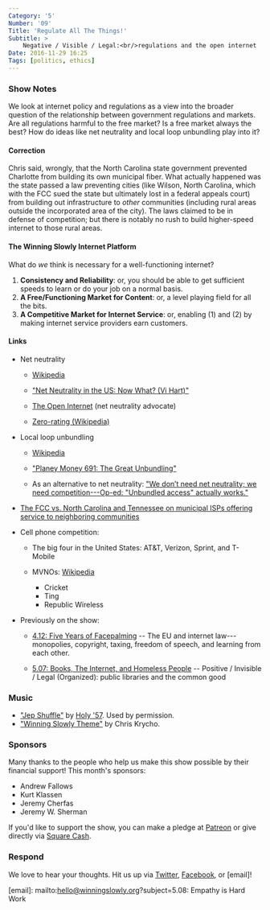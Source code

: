 ```yaml
---
Category: '5'
Number: '09'
Title: 'Regulate All The Things!'
Subtitle: >
    Negative / Visible / Legal:<br/>regulations and the open internet
Date: 2016-11-29 16:25
Tags: [politics, ethics]
---
```


### Show Notes

We look at internet policy and regulations as a view into the broader question of the relationship between government regulations and markets. Are all regulations harmful to the free market? Is a free market always the best? How do ideas like net neutrality and local loop unbundling play into it?

#### Correction

Chris said, wrongly, that the North Carolina state government prevented Charlotte from building its own municipal fiber. What actually happened was the state passed a law preventing cities (like Wilson, North Carolina, which with the FCC sued the state but ultimately lost in a federal appeals court) from building out infrastructure to *other* communities (including rural areas outside the incorporated area of the city). The laws claimed to be in defense of competition; but there is notably no rush to build higher-speed internet to those rural areas.

#### The Winning Slowly Internet Platform

What do *we* think is necessary for a well-functioning internet?

1. **Consistency and Reliability**: or, you should be able to get sufficient speeds to learn or do your job on a normal basis.
2. **A Free/Functioning Market for Content**: or, a level playing field for all the bits.
3. **A Competitive Market for Internet Service**: or, enabling (1) and (2) by making internet service providers earn customers.

#### Links

- Net neutrality

    * [Wikipedia](https://en.wikipedia.org/wiki/Net_neutrality)
    
    * ["Net Neutrality in the US: Now What? (Vi Hart)"](http://vihart.com/net-neutrality-in-the-us-now-what/)

    * [The Open Internet](http://www.theopeninter.net) (net neutrality advocate)

    * [Zero-rating (Wikipedia)](https://en.wikipedia.org/wiki/Zero-rating)

- Local loop unbundling

    * [Wikipedia](https://en.wikipedia.org/wiki/Local-loop_unbundling)

    * ["Planey Money 691: The Great Unbundling"](http://www.npr.org/sections/money/2016/03/23/471633490/episode-691-the-great-unbundling)

    * As an alternative to net neutrality: ["We don’t need net neutrality; we need competition---Op-ed: "Unbundled access" actually works."](http://arstechnica.com/tech-policy/2014/06/we-dont-need-net-neutrality-we-need-competition/)

- [The FCC vs. North Carolina and Tennessee on municipal ISPs offering service to neighboring communities](http://arstechnica.com/information-technology/2016/09/muni-isp-forced-to-shut-off-fiber-to-the-home-internet-after-court-ruling/)

- Cell phone competition:

    * The big four in the United States: AT&T, Verizon, Sprint, and T-Mobile


    * MVNOs: [Wikipedia](https://en.wikipedia.org/wiki/Mobile_virtual_network_operator)
        - Cricket
        - Ting
        - Republic Wireless

- Previously on the show:

    * [4.12: Five Years of Facepalming][4.12] -- The EU and internet law---monopolies, copyright, taxing, freedom of speech, and learning from each other.

    * [5.07: Books, The Internet, and Homeless People][5.07] -- Positive / Invisible / Legal (Organized): public libraries and the common good

[4.12]: http://www.winningslowly.org/4.12/
[5.07]: http://www.winningslowly.org/5.07/

### Music

- ["Jep Shuffle"](https://holy57.bandcamp.com/track/jep-shuffle) by [Holy '57](https://holy57.bandcamp.com/). Used by permission.
- ["Winning Slowly Theme"](https://soundcloud.com/chriskrycho/winning-slowly) by Chris Krycho. 


### Sponsors

Many thanks to the people who help us make this show possible by their financial support! This month's sponsors:

- Andrew Fallows
- Kurt Klassen
- Jeremy Cherfas
- Jeremy W. Sherman

If you'd like to support the show, you can make a pledge at [Patreon] or give
directly via [Square Cash].

[Patreon]: https://www.patreon.com/winningslowly
[Square Cash]: https://cash.me/$winningslowly


### Respond

We love to hear your thoughts. Hit us up via [Twitter], [Facebook], or [email]!

[Twitter]: //www.twitter.com/winningslowly
[Facebook]: //www.facebook.com/winningslowlypodcast
[email]: mailto:hello@winningslowly.org?subject=5.08: Empathy is Hard Work
